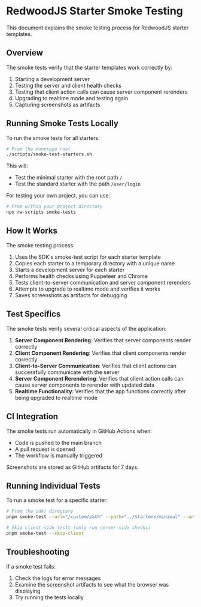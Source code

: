 # RedwoodJS Starter Smoke Testing

This document explains the smoke testing process for RedwoodJS starter templates.

## Overview

The smoke tests verify that the starter templates work correctly by:

1. Starting a development server
2. Testing the server and client health checks
3. Testing that client action calls can cause server component rerenders
4. Upgrading to realtime mode and testing again
5. Capturing screenshots as artifacts

## Running Smoke Tests Locally

To run the smoke tests for all starters:

```sh
# From the monorepo root
./scripts/smoke-test-starters.sh
```

This will:

- Test the minimal starter with the root path `/`
- Test the standard starter with the path `/user/login`

For testing your own project, you can use:

```sh
# From within your project directory
npx rw-scripts smoke-tests
```

## How It Works

The smoke testing process:

1. Uses the SDK's smoke-test script for each starter template
2. Copies each starter to a temporary directory with a unique name
3. Starts a development server for each starter
4. Performs health checks using Puppeteer and Chrome
5. Tests client-to-server communication and server component rerenders
6. Attempts to upgrade to realtime mode and verifies it works
7. Saves screenshots as artifacts for debugging

## Test Specifics

The smoke tests verify several critical aspects of the application:

1. **Server Component Rendering**: Verifies that server components render correctly
2. **Client Component Rendering**: Verifies that client components render correctly
3. **Client-to-Server Communication**: Verifies that client actions can successfully communicate with the server
4. **Server Component Rerendering**: Verifies that client action calls can cause server components to rerender with updated data
5. **Realtime Functionality**: Verifies that the app functions correctly after being upgraded to realtime mode

## CI Integration

The smoke tests run automatically in GitHub Actions when:

- Code is pushed to the main branch
- A pull request is opened
- The workflow is manually triggered

Screenshots are stored as GitHub artifacts for 7 days.

## Running Individual Tests

To run a smoke test for a specific starter:

```sh
# From the sdk/ directory
pnpm smoke-test --url="/custom/path" --path="../starters/minimal" --artifact-dir="./my-artifacts"

# Skip client-side tests (only run server-side checks)
pnpm smoke-test --skip-client
```

## Troubleshooting

If a smoke test fails:

1. Check the logs for error messages
2. Examine the screenshot artifacts to see what the browser was displaying
3. Try running the tests locally
